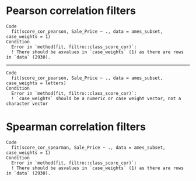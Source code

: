 # Pearson correlation filters

    Code
      fit(score_cor_pearson, Sale_Price ~ ., data = ames_subset, case_weights = 1)
    Condition
      Error in `method(fit, filtro::class_score_cor)`:
      ! There should be asvalues in `case_weights` (1) as there are rows in `data` (2930).

---

    Code
      fit(score_cor_pearson, Sale_Price ~ ., data = ames_subset, case_weights = letters)
    Condition
      Error in `method(fit, filtro::class_score_cor)`:
      ! `case_weights` should be a numeric or case weight vector, not a character vector

# Spearman correlation filters

    Code
      fit(score_cor_spearman, Sale_Price ~ ., data = ames_subset, case_weights = 1)
    Condition
      Error in `method(fit, filtro::class_score_cor)`:
      ! There should be asvalues in `case_weights` (1) as there are rows in `data` (2930).

